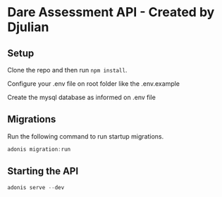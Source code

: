 # Dare Assessment API - Created by Djulian

## Setup

Clone the repo and then run `npm install`.

Configure your .env file on root folder like the .env.example

Create the mysql database as informed on .env file

## Migrations

Run the following command to run startup migrations.

```js
adonis migration:run
```

## Starting the API

```js
adonis serve --dev
```
